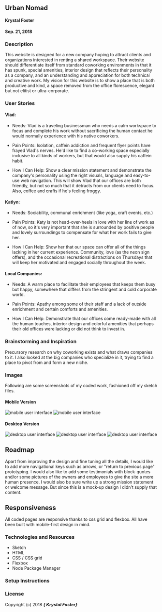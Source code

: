 ## Urban Nomad

#### Krystal Foster
#### Sep. 21, 2018

### Description

This website is designed for a new company hoping to attract clients and organizations interested in renting a shared workspace. Their website should differentiate itself from standard coworking environments in that it has spunk, special amenities, interior design that reflects their personality as a company, and an understanding and appreciation for both technical and creative work. My vision for this website is to show a place that is both productive and kind, a space removed from the office florescence, elegant but not elitist or ultra-corporate.


### User Stories

#### Vlad:

  *  Needs:
      Vlad is a traveling businessman who needs a calm workspace to focus and complete his work without sacrificing the human contact he would normally experience with his native coworkers.

  * Pain Points:
      Isolation, caffein addiction and frequent flyer points have frayed Vlad's nerves. He'd like to find a co-working space especially inclusive to all kinds of workers, but that would also supply his caffein habit.  

  * How I Can Help:
      Show a clear mission statement and demonstrate the company's personality using the right visuals, language and easy-to-use web navigation. This will show Vlad that our offices are both friendly, but not so much that it detracts from our clients need to focus. Also, coffee and crafts if he's feeling froggy.

#### Katlyn:

  * Needs:
      Sociability, communal enrichment (like yoga, craft events, etc.)

  * Pain Points:
      Katy is not head-over-heels in love with her line of work as of now, so it's very important that she is surrounded by positive people and lovely surroundings to compensate for what her work fails to give her.

  * How I Can Help:
      Show her that our space can offer all of the things lacking in her current experience. Community, love (as the neon sign offers), and the occasional recreational distractions on Thursdays that will keep her motivated and engaged socially throughout the week.


#### Local Companies:

  * Needs:
      A warm place to facilitate their employees that keeps them busy but happy, somewhere that differs from the stringent and cold corporate world.

  * Pain Points:
      Apathy among some of their staff and a lack of outside enrichment and certain comforts and amenities.  

  * How I Can Help:
      Demonstrate that our offices come ready-made with all the human touches, interior design and colorful amenities that perhaps their old offices were lacking or did not think to invest in.

### Brainstorming and Inspiration

  Precursory research on why coworking exists and what draws companies to it. I also looked at the big companies who specialize in it, trying to find a place to pivot from and form a new niche.

### Images

Following are some screenshots of my coded work, fashioned off my sketch files.

#### Mobile Version
![mobile user interface](assets/images/mobiless1.png)<!-- .element height="50%" width="50%" -->
![mobile user interface](assets/images/mobiless2.png)


#### Desktop Version

![desktop user interface](assets/images/desktopss1.png)
![desktop user interface](assets/images/desktopss2.png)
![desktop user interface](assets/images/desktopss3.png)


## Roadmap

Apart from improving the design and fine tuning all the details, I would like to add more navigational keys such as arrows, or "return to previous page" prototyping. I would also like to add some testimonials with block-quotes and/or some pictures of the owners and employees to give the site a more human presence. I would also be sure write up a strong mission statement or welcome message. But since this is a mock-up design I didn't supply that content.

## Responsiveness

All coded pages are responsive thanks to css grid and flexbox. All have been built with mobile-first design in mind.  

### Technologies and Resources

* Sketch
* HTML
* CSS / CSS grid
* Flexbox
* Node Package Manager

### Setup Instructions





### License

Copyright (c) 2018 **_{ Krystal Foster}_**
